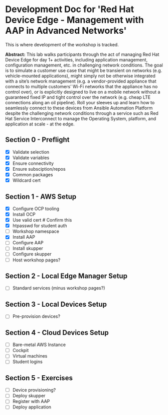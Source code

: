 # Development Doc for 'Red Hat Device Edge - Management with AAP in Advanced Networks'

This is where development of the workshop is tracked.

**Abstract:**
This lab walks participants through the act of managing Red Hat Device Edge for day 1+ activities, including application management, configuration management, etc. in challenging network conditions. The goal is to simulate a customer use case that might be transient on networks (e.g. vehicle-mounted applications), might simply not be otherwise integrated with a site’s network management (e.g. a vendor-provided appliance that connects to multiple customers’ Wi-Fi networks that the appliance has no control over), or is explicitly designed to live on a mobile network without a guaranteed fixed IP and tight control over the network (e.g. cheap LTE connections along an oil pipeline). Roll your sleeves up and learn how to seamlessly connect to these devices from Ansible Automation Platform despite the challenging network conditions through a service such as Red Hat Service Interconnect to manage the Operating System, platform, and application at scale - at the edge.

## Section 0 - Preflight
- [x] Validate selection
- [x] Validate variables
- [x] Ensure connectivity
- [x] Ensure subsciption/repos
- [x] Common packages
- [x] Wildcard cert
 
## Section 1 - AWS Setup
- [x] Configure OCP tooling
- [x] Install OCP
- [x] Use valid cert # Confirm this
- [x] htpasswd for student auth
- [ ] Workshop namespace
- [x] Install AAP
- [ ] Configure AAP
- [ ] Install skupper
- [ ] Configure skupper
- [ ] Host workshop pages?

## Section 2 - Local Edge Manager Setup
- [ ] Standard services (minus workshop pages?)

## Section 3 - Local Devices Setup
- [ ] Pre-provision devices?

## Section 4 - Cloud Devices Setup
- [ ] Bare-metal AWS Instance
- [ ] Cockpit
- [ ] Virtual machines
- [ ] Student logins

## Section 5 - Exercises
- [ ] Device provisioning?
- [ ] Deploy skupper
- [ ] Register with AAP
- [ ] Deploy application

